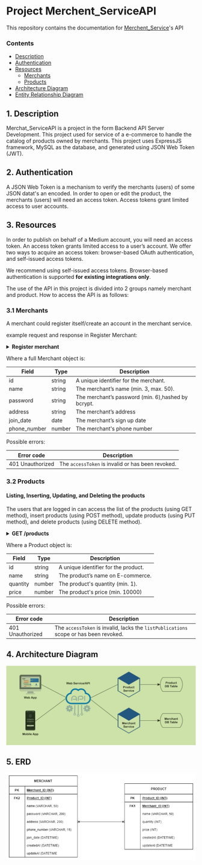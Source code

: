 # Project Merchent_ServiceAPI

This repository contains the documentation for [Merchent_Service]()'s API

### Contents

- [Description](#1-description)
- [Authentication](#2-authentication)
- [Resources](#3-resources)
  - [Merchants](#31-merchants)
  - [Products](#32-products)
- [Architecture Diagram](#4-architecture)
- [Entity Relationship Diagram](#5-erd)

## 1. Description

Merchat_ServiceAPI is a project in the form Backend API Server Development. This project used for service of a e-commerce to handle the catalog of products owned by merchants. This project uses ExpressJS framework, MySQL as the database, and generated using JSON Web Token (JWT).

## 2. Authentication

A JSON Web Token is a mechanism to verify the merchants (users) of some JSON datat's an encoded. In order to open or edit the product, the merchants (users) will need an access token. Access tokens grant limited access to user accounts.

## 3. Resources

In order to publish on behalf of a Medium account, you will need an access token. An access token grants limited access to a user’s account. We offer two ways to acquire an access token: browser-based OAuth authentication, and self-issued access tokens.

We recommend using self-issued access tokens. Browser-based authentication is supported **for existing integrations only**.

The use of the API in this project is divided into 2 groups namely merchant and product. How to access the API is as follows:

### 3.1 Merchants

A merchant could register itself/create an account in the merchant service.

example request and response in Register Merchant:

<details>
<summary><b>Register merchant</b></summary>
<p>

`POST` `/merchant`

_Parameters:_ body

- `name` string, min:3, max:50 \*required
- `password` string, min:6 \*required
- `address` string \*required
- `join_date` date \*required
- `phone_number` string \*required (only Indonesian mobile phone format)

- `status: 200` registration successful

```json
{
  "message": "Merchant has been registered."
}
```

- `status: 400` registration failed

```json
{
  "message": "Phone number is already registered."
}
```

- `status: 400` parameters validation failed

```json
{
  "message": {
    "param_key": ["error message array"]
  }
}
```

</p>
</details>

Where a full Merchant object is:

| Field        | Type   | Description                                        |
| ------------ | ------ | -------------------------------------------------- |
| id           | string | A unique identifier for the merchant.              |
| name         | string | The merchant’s name (min. 3, max. 50).             |
| password     | string | The merchant’s password (min. 6),hashed by bcrypt. |
| address      | string | The merchant’s address                             |
| join_date    | date   | The merchant’s sign up date                        |
| phone_number | number | The merchant's phone number                        |

Possible errors:

| Error code       | Description                                       |
| ---------------- | ------------------------------------------------- |
| 401 Unauthorized | The `accessToken` is invalid or has been revoked. |

### 3.2 Products

#### Listing, Inserting, Updating, and Deleting the products

The users that are logged in can access the list of the products (using GET method), insert products (using POST method), update products (using PUT method), and delete products (using DELETE method).

<details>
<summary><b>GET /products</b></summary>
<p>

The response is a list of products objects. The response array is wrapped in a data envelope wrapped in a data envelope. This endpoint will return all products when the user is logged in.

Example response:

```json
{
  "message": "Product is found",
  "data": [
    {
      "id": 2,
      "merchant_id": 2,
      "name": "Product-2",
      "quantity": 15,
      "price": 155000,
      "createdAt": "2022-06-08T23:10:59.000Z",
      "updatedAt": "2022-06-08T23:10:59.000Z"
    },
    {
      "id": 3,
      "merchant_id": 2,
      "name": "Product-3",
      "quantity": 5,
      "price": 300000,
      "createdAt": "2022-06-08T23:11:45.000Z",
      "updatedAt": "2022-06-08T23:21:57.000Z"
    },
    {
      "id": 4,
      "merchant_id": 4,
      "name": "Product-4",
      "quantity": 5,
      "price": 500000,
      "createdAt": "2022-06-08T23:31:09.000Z",
      "updatedAt": "2022-06-08T23:31:09.000Z"
    },
    {
      "id": 5,
      "merchant_id": 4,
      "name": "Product-5",
      "quantity": 10,
      "price": 230000,
      "createdAt": "2022-06-08T23:31:37.000Z",
      "updatedAt": "2022-06-08T23:31:37.000Z"
    }
  ]
}
```

</p>
</details>

Where a Product object is:

| Field    | Type   | Description                          |
| -------- | ------ | ------------------------------------ |
| id       | string | A unique identifier for the product. |
| name     | string | The product’s name on E-commerce.    |
| quantity | number | The product's quantity (min. 1).     |
| price    | number | The product's price (min. 10000)     |

Possible errors:

| Error code       | Description                                                                           |
| ---------------- | ------------------------------------------------------------------------------------- |
| 401 Unauthorized | The `accessToken` is invalid, lacks the `listPublications` scope or has been revoked. |

## 4. Architecture Diagram

![Architecture Diagram](./images/Merchant-Service.diagram.jpeg "The architecture diagram of the app")

## 5. ERD

![Entity Relationship Diagram](./images/ERD-Merchant%20Servise.jpg "The Entity Relationsip Diagram of the app")
